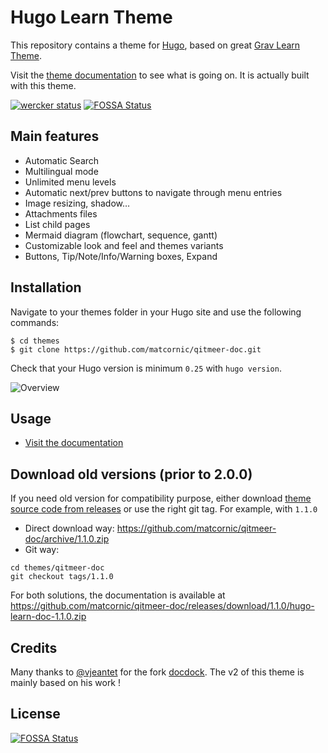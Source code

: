 # Hugo Learn Theme

This repository contains a theme for [Hugo](https://gohugo.io/), based on great [Grav Learn Theme](https://learn.getgrav.org/).

Visit the [theme documentation](https://learn.netlify.com/en/) to see what is going on. It is actually built with this theme.

[![wercker status](https://app.wercker.com/status/233466a2be73fcea400e7dc02ef6adf9/s/master "wercker status")](https://app.wercker.com/project/byKey/233466a2be73fcea400e7dc02ef6adf9)
[![FOSSA Status](https://app.fossa.io/api/projects/git%2Bgithub.com%2Fmatcornic%2Fqitmeer-doc.svg?type=shield)](https://app.fossa.io/projects/git%2Bgithub.com%2Fmatcornic%2Fqitmeer-doc?ref=badge_shield)

## Main features

- Automatic Search
- Multilingual mode
- Unlimited menu levels
- Automatic next/prev buttons to navigate through menu entries
- Image resizing, shadow…
- Attachments files
- List child pages
- Mermaid diagram (flowchart, sequence, gantt)
- Customizable look and feel and themes variants
- Buttons, Tip/Note/Info/Warning boxes, Expand

## Installation

Navigate to your themes folder in your Hugo site and use the following commands:

```
$ cd themes
$ git clone https://github.com/matcornic/qitmeer-doc.git
```

Check that your Hugo version is minimum `0.25` with `hugo version`.

![Overview](https://github.com/matcornic/qitmeer-doc/raw/master/images/tn.png)

## Usage

- [Visit the documentation](https://learn.netlify.com/en/)

## Download old versions (prior to 2.0.0)

If you need old version for compatibility purpose, either download [theme source code from releases](https://github.com/matcornic/qitmeer-doc/releases) or use the right git tag. For example, with `1.1.0` 

- Direct download way: https://github.com/matcornic/qitmeer-doc/archive/1.1.0.zip
- Git way:

```shell
cd themes/qitmeer-doc
git checkout tags/1.1.0
```

For both solutions, the documentation is available at https://github.com/matcornic/qitmeer-doc/releases/download/1.1.0/hugo-learn-doc-1.1.0.zip

## Credits

Many thanks to [@vjeantet](https://github.com/vjeantet/) for the fork [docdock](https://github.com/vjeantet/hugo-theme-docdock). The v2 of this theme is mainly based on his work !


## License
[![FOSSA Status](https://app.fossa.io/api/projects/git%2Bgithub.com%2Fmatcornic%2Fqitmeer-doc.svg?type=large)](https://app.fossa.io/projects/git%2Bgithub.com%2Fmatcornic%2Fqitmeer-doc?ref=badge_large)
